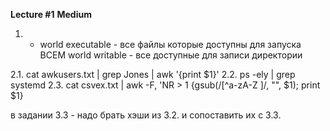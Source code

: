 


**Lecture #1**
**Medium**

1. - world executable - все файлы которые доступны для запуска ВСЕМ
world writable - все доступные для записи директории


2.1. cat awkusers.txt | grep Jones | awk '{print $1}'
2.2. ps -ely | grep systemd
2.3. cat csvex.txt | awk -F, 'NR > 1 {gsub(/[^a-zA-Z ]/, "", $1);  print $1}


в задании 3.3 - надо брать хэши из 3.2. и сопоставить их с 3.3.